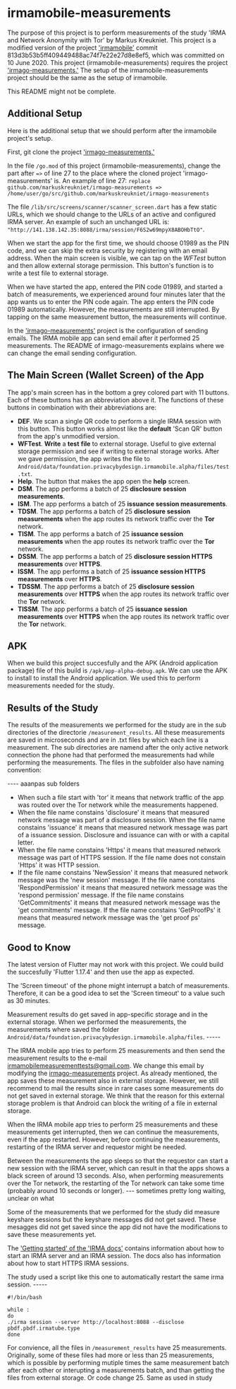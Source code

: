 # irmamobile-measurements

The purpose of this project is to perform measurements of the study 'IRMA and Network Anonymity with Tor' by Markus Kreukniet. This project is a modified version of the project ['irmamobile'](https://github.com/privacybydesign/irmamobile) commit 813d3b53b5ff409449488ac74f7e22e27d8e8ef5, which was committed on 10 June 2020. This project (irmamobile-measurements) requires the project ['irmago-measurements.'](https://github.com/markuskreukniet/irmago-measurements) The setup of the irmamobile-measurements project should be the same as the setup of irmamobile.

This README might not be complete.

## Additional Setup

Here is the additional setup that we should perform after the irmamobile project's setup.

First, git clone the project ['irmago-measurements.'](https://github.com/markuskreukniet/irmago-measurements)

In the file `/go.mod` of this project (irmamobile-measurements), change the part after `=>` of line 27 to the place where the cloned project 'irmago-measurements' is. An example of line 27: `replace github.com/markuskreukniet/irmago-measurements => /home/user/go/src/github.com/markuskreukniet/irmago-measurements`

The file `/lib/src/screens/scanner/scanner_screen.dart` has a few static URLs, which we should change to the URLs of an active and configured IRMA server. An example of such an unchanged URL is: `"http://141.138.142.35:8088/irma/session/F6S2w69mpyX8ABOHbTtO"`.

When we start the app for the first time, we should choose 01989 as the PIN code, and we can skip the extra security by registering with an email address. When the main screen is visible, we can tap on the _WFTest_ button and then allow external storage permission. This button's function is to write a test file to external storage.

When we have started the app, entered the PIN code 01989, and started a batch of measurements, we experienced around four minutes later that the app wants us to enter the PIN code again. The app enters the PIN code 01989 automatically. However, the measurements are still interrupted. By tapping on the same measurement button, the measurements will continue.

In the ['irmago-measurements'](https://github.com/markuskreukniet/irmago-measurements) project is the configuration of sending emails. The IRMA mobile app can send email after it performed 25 measurements. The README of irmago-measurements explains where we can change the email sending configuration.

## The Main Screen (Wallet Screen) of the App

The app's main screen has in the bottom a grey colored part with 11 buttons. Each of these buttons has an abbreviation above it. The functions of these buttons in combination with their abbreviations are:

* __DEF__. We scan a single QR code to perform a single IRMA session with this button. This button works almost like the __default__ 'Scan QR' button from the app's unmodified version.
* __WFTest__. __Write__ a __test__ __file__ to external storage. Useful to give external storage permission and see if writing to external storage works. After we gave permission, the app writes the file to `Android/data/foundation.privacybydesign.irmamobile.alpha/files/test.txt`.
* __Help__. The button that makes the app open the __help__ screen.
* __DSM__. The app performs a batch of 25 __disclosure session measurements__.
* __ISM__. The app performs a batch of 25 __issuance session measurements__.
* __TDSM__. The app performs a batch of 25 __disclosure session measurements__ when the app routes its network traffic over the __Tor__ network.
* __TISM__. The app performs a batch of 25 __issuance session measurements__ when the app routes its network traffic over the __Tor__ network.
* __DSSM__. The app performs a batch of 25 __disclosure session HTTPS measurements__ over __HTTPS__.
* __ISSM__. The app performs a batch of 25 __issuance session HTTPS measurements__ over __HTTPS__.
* __TDSSM__. The app performs a batch of 25 __disclosure session measurements__ over __HTTPS__ when the app routes its network traffic over the __Tor__ network.
* __TISSM__. The app performs a batch of 25 __issuance session measurements__ over __HTTPS__ when the app routes its network traffic over the __Tor__ network.

## APK

When we build this project succesfully and the APK (Android application package) file of this build is `/apk/app-alpha-debug.apk`. We can use the APK to install to install the Android application. We used this to perform measurements needed for the study.

## Results of the Study

The results of the measurements we performed for the study are in the sub directories of the directorie `/measurement_results`. All these measurements are saved in microseconds and are in .txt files by which each line is a measurement. The sub directories are namend after the only active network connection the phone had that performed the measurements had while performing the measurements. The files in the subfolder also have naming convention:

---- aaanpas sub folders

* When such a file start with 'tor' it means that network traffic of the app was routed over the Tor network while the measurements happened.
* When the file name constains 'disclosure' it means that measured network message was part of a disclosure session. When the file name constains 'issuance' it means that measured network message was part of a issuance session. Disclosure and issuance can with or with a capital letter.
* When the file name constains 'Https' it means that measured network message was part of HTTPS session. If the file name does not constain 'Https' it was HTTP session.
* If the file name constains 'NewSession' it means that measured network message was the 'new session' message. If the file name constains 'RespondPermission' it means that measured network message was the 'respond permission' message. If the file name constains 'GetCommitments' it means that measured network message was the 'get commitments' message. If the file name constains 'GetProofPs' it means that measured network message was the 'get proof ps' message.

## Good to Know

The latest version of Flutter may not work with this project. We could build the succesfully 'Flutter 1.17.4' and then use the app as expected.

The 'Screen timeout' of the phone might interrupt a batch of measurements. Therefore, it can be a good idea to set the 'Screen timeout' to a value such as 30 minutes.

Measurement results do get saved in app-specific storage and in the external storage. When we performed the measurements, the measurements where saved the folder `Android/data/foundation.privacybydesign.irmamobile.alpha/files`. -----

The IRMA mobile app tries to perform 25 measurements and then send the measurement results to the e-mail irmamobilemeasurementtests@gmail.com. We change this email by modifying the [irmago-measurements](https://github.com/markuskreukniet/irmago-measurements) project. As already mentioned, the app saves these measurement also in external storage. However, we still recommend to mail the results since in rare cases some measurements do not get saved in external storage. We think that the reason for this external storage problem is that Android can block the writing of a file in external storage.

When the IRMA mobile app tries to perform 25 measurements and these measurements get interrupted, then we can continue the measurements, even if the app restarted. However, before continuing the measurements, restarting of the IRMA server and requestor might be needed.

Between the measurements the app sleeps so that the requestor can start a new session with the IRMA server, which can result in that the apps shows a black screen of around 13 seconds. Also, when performing measurements over the Tor network, the restarting of the Tor network can take some time (probably around 10 seconds or longer). --- sometimes pretty long waiting, unclear on what

Some of the measurements that we performed for the study did measure keyshare sessions but the keyshare messages did not get saved. These mesagges did not get saved since the app did not have the modifications to save these measurements yet.

The ['Getting started' of the 'IRMA docs'](https://irma.app/docs/getting-started/) contains information about how to start an IRMA server and an IRMA session. The docs also has information about how to start HTTPS IRMA sessions.

The study used a script like this one to automatically restart the same irma session. -----
```
#!/bin/bash

while :
do
./irma session --server http://localhost:8088 --disclose pbdf.pbdf.irmatube.type
done
```

For convience, all the files in `/measurement_results` have 25 measurements. Originally, some of these files had more or less than 25 measurements, which is possible by performing mutiple times the same measurement batch after each other or interupting a measurements batch, and than getting the files from external storage. Or code change 25. Same as used in study
